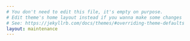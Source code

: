 ```yaml
---
# You don't need to edit this file, it's empty on purpose.
# Edit theme's home layout instead if you wanna make some changes
# See: https://jekyllrb.com/docs/themes/#overriding-theme-defaults
layout: maintenance
---
```


<!-- <div id="about">
AlumniEI-FEUP é uma associação sem fins lucrativos  que representa os antigos alunos de Engenharia Informática da Faculdade de Engenharia da Universidade do Porto. A nossa principal missão é a promoção do Engenheiro Informático e da profissão como um todo.
AlumniEI-FEUP é uma associação sem fins lucrativos  que representa os antigos alunos de Engenharia Informática da Faculdade de Engenharia da Universidade do Porto. A nossa principal missão é a promoção do Engenheiro Informático e da profissão como um todo.
AlumniEI-FEUP é uma associação sem fins lucrativos  que representa os antigos alunos de Engenharia Informática da Faculdade de Engenharia da Universidade do Porto. A nossa principal missão é a promoção do Engenheiro Informático e da profissão como um todo.AlumniEI-FEUP é uma associação sem fins lucrativos  que representa os antigos alunos de Engenharia Informática da Faculdade de Engenharia da Universidade do Porto. A nossa principal missão é a promoção do Engenheiro Informático e da profissão como um todo.
AlumniEI-FEUP é uma associação sem fins lucrativos  que representa os antigos alunos de Engenharia Informática da Faculdade de Engenharia da Universidade do Porto. A nossa principal missão é a promoção do Engenheiro Informático e da profissão como um todo.
</div>

<div id="projects">
{% for project in site.data.projects %}
    <div>
        <h2>{{project.name}}</h2>
        <p>{{project.description}}</p>
    </div>
{% endfor %}
</div>


<div id="contacts">
descriptionde
asduhasdhsad
hasdhkasdhhasdjkas
hasdhashkjlasd
asihkadskhjdash
</div> -->
